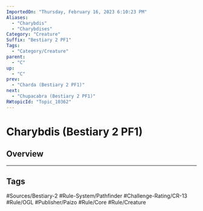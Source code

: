 ```yaml
---
ImportedOn: "Thursday, February 16, 2023 6:10:23 PM"
Aliases:
  - "Charybdis"
  - "Charybdises"
Category: "Creature"
Suffix: "Bestiary 2 PF1"
Tags:
  - "Category/Creature"
parent:
  - "C"
up:
  - "C"
prev:
  - "Charda (Bestiary 2 PF1)"
next:
  - "Chupacabra (Bestiary 2 PF1)"
RWtopicId: "Topic_10362"
---
```

# Charybdis (Bestiary 2 PF1)
## Overview

---
## Tags
#Sources/Bestiary-2 #Rule-System/Pathfinder #Challenge-Rating/CR-13 #Rule/OGL #Publisher/Paizo #Rule/Core #Rule/Creature

